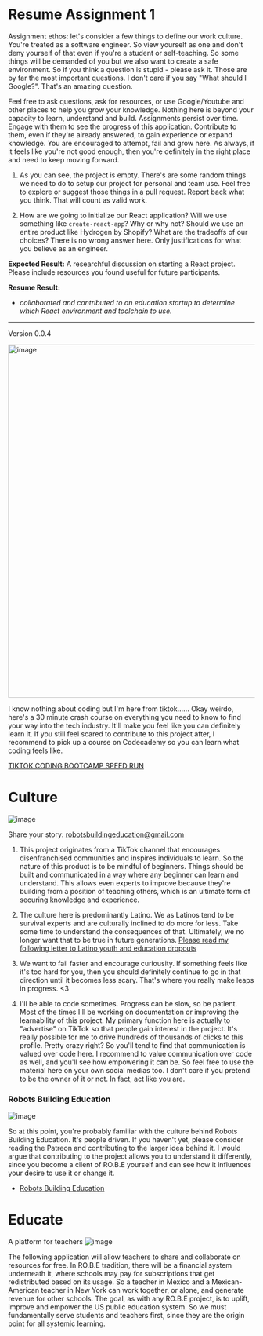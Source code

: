 # Resume Assignment 1

Assignment ethos: let's consider a few things to define our work culture. You're treated as a software engineer. So view yourself as one and don't deny yourself of that even if you're a student or self-teaching. So some things will be demanded of you but we also want to create a safe environment. So if you think a question is stupid - please ask it. Those are by far the most important questions. I don't care if you say "What should I Google?". That's an amazing question. 

Feel free to ask questions, ask for resources, or use Google/Youtube and other places to help you grow your knowledge. Nothing here is beyond your capacity to learn, understand and build. Assignments persist over time. Engage with them to see the progress of this application. Contribute to them, even if they're already answered, to gain experience or expand knowledge. You are encouraged to attempt, fail and grow here. As always, if it feels like you're not good enough, then you're definitely in the right place and need to keep moving forward.


1. As you can see, the project is empty. There's are some random things we need to do to setup our project for personal and team use. Feel free to explore or suggest those things in a pull request. Report back what you think. That will count as valid work.

2. How are we going to initialize our React application? Will we use something like `create-react-app`? Why or why not? Should we use an entire product like Hydrogen by Shopify? What are the tradeoffs of our choices? There is no wrong answer here. Only justifications for what you believe as an engineer.


**Expected Result:** A researchful discussion on starting a React project. Please include resources you found useful for future participants.

**Resume Result:**
- _collaborated and contributed to an education startup to determine which React environment and toolchain to use._


---

Version 0.0.4

<img width="720" alt="image" src="https://user-images.githubusercontent.com/65219666/195417035-6570009f-d3f2-42ce-a682-c86a55bb618f.png">

I know nothing about coding but I'm here from tiktok......
Okay weirdo, here's a 30 minute crash course on everything you need to know to find your way into the tech industry. It'll make you feel like you can definitely learn it. If you still feel scared to contribute to this project after, I recommend to pick up a course on Codecademy so you can learn what coding feels like.

[TIKTOK CODING BOOTCAMP SPEED RUN](https://www.youtube.com/watch?v=vSeypb04Do4)







# Culture
![image](https://user-images.githubusercontent.com/65219666/195417190-65cc2b05-9871-4a24-b81a-98a63125e509.png)



Share your story: robotsbuildingeducation@gmail.com


1. This project originates from a TikTok channel that encourages disenfranchised communities and inspires individuals to learn. So the nature of this product is to be mindful of beginners. Things should be built and communicated in a way where any beginner can learn and understand. This allows even experts to improve because they're building from a position of teaching others, which is an ultimate form of securing knowledge and experience.

2. The culture here is predominantly Latino. We as Latinos tend to be survival experts and are culturally inclined to do more for less. Take some time to understand the consequences of that. Ultimately, we no longer want that to be true in future generations. [Please read my following letter to Latino youth and education dropouts](https://res.cloudinary.com/eduprojectsil/image/upload/v1665596886/A_Letter_To_You_3_gyhikq.pdf)

3. We want to fail faster and encourage curiousity. If something feels like it's too hard for you, then you should definitely continue to go in that direction until it becomes less scary. That's where you really make leaps in progress. <3

4. I'll be able to code sometimes. Progress can be slow, so be patient. Most of the times I'll be working on documentation or improving the learnability of this project. My primary function here is actually to "advertise" on TikTok so that people gain interest in the project. It's really possible for me to drive hundreds of thousands of clicks to this profile. Pretty crazy right? So you'll tend to find that communication is valued over code here. I recommend to value communication over code as well, and you'll see how empowering it can be. So feel free to use the material here on your own social medias too. I don't care if you pretend to be the owner of it or not. In fact, act like you are.

### Robots Building Education
![image](https://user-images.githubusercontent.com/65219666/195417313-d75b6db7-35d1-47bf-9c89-7a8f07215997.png)

So at this point, you're probably familiar with the culture behind Robots Building Education. It's people driven.
If you haven't yet, please consider reading the Patreon and contributing to the larger idea behind it. I would argue that contributing to the project allows you to understand it differently, since you become a client of RO.B.E yourself and can see how it influences your desire to use it or change it.

- [Robots Building Education](https://www.patreon.com/RobotsBuildingEducation)



# Educate
A platform for teachers
![image](https://user-images.githubusercontent.com/65219666/195417469-b6b9d8bf-3654-4726-a3b6-b17ae675d83e.png)


The following application will allow teachers to share and collaborate on resources for free. In RO.B.E tradition, there will be a financial system underneath it, where schools may pay for subscriptions that get redistributed based on its usage. So a teacher in Mexico and a Mexican-American teacher in New York can work together, or alone, and generate revenue for other schools.
The goal, as with any RO.B.E project, is to uplift, improve and empower the US public education system. So we must fundamentally serve students and teachers first, since they are the origin point for all systemic learning.







